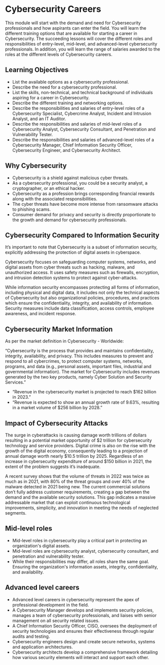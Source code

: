 # Cybersecurity Careers

This module will start with the demand and need for Cybersecurity professionals and how aspirants can enter the field. You will learn the different training options that are available for starting a career in Cybersecurity. The succeeding lessons will cover the different roles and responsibilities of entry-level, mid-level, and advanced-level cybersecurity professionals. In addition, you will learn the range of salaries awarded to the roles at the different levels of Cybersecurity careers.

## Learning Objectives

- List the available options as a cybersecurity professional.
- Describe the need for a cybersecurity professional.
- List the skills, non-technical, and technical background of individuals aspiring for a career in Cybersecurity.
- Describe the different training and networking options.
- Describe the responsibilities and salaries of entry-level roles of a Cybersecurity Specialist, Cybercrime Analyst, Incident and Intrusion Analyst, and an IT Auditor.
- Describe the responsibilities and salaries of mid-level roles of a Cybersecurity Analyst, Cybersecurity Consultant, and Penetration and Vulnerability Tester.
- Describe the responsibilities and salaries of advanced-level roles of a Cybersecurity Manager, Chief Information Security Officer, Cybersecurity Engineer, and Cybersecurity Architect.

## Why Cybersecurity

- Cybersecurity is a shield against malicious cyber threats.
- As a cybersecurity professional, you could be a security analyst, a cryptographer, or an ethical hacker.
- Cybersecurity as a profession brings corresponding financial rewards along with the associated responsibilities.
- The cyber threats have become more intense from ransomware attacks to phishing scams.
- Consumer demand for privacy and security is directly proportionate to the growth and demand for cybersecurity professionals.

## Cybersecurity Compared to Information Security 

It’s important to note that Cybersecurity is a subset of information security, explicitly addressing the protection of digital assets in cyberspace.

Cybersecurity focuses on safeguarding computer systems, networks, and digital assets from cyber threats such as hacking, malware, and unauthorized access. It uses safety measures such as firewalls, encryption, and intrusion detection systems to protect against cyber-attacks.

While information security encompasses protecting all forms of information, including physical and digital data, it includes not only the technical aspects of Cybersecurity but also organizational policies, procedures, and practices which ensure the confidentiality, integrity, and availability of information. Security measures include data classification, access controls, employee awareness, and incident response.

## Cybersecurity Market Information 

As per the market definition in Cybersecurity - Worldwide:

“Cybersecurity is the process that provides and maintains confidentiality, integrity, availability, and privacy. This includes measures to prevent and respond to all cybercrimes, to protect computer systems, networks, programs, and data (e.g., personal assets, important files, industrial and governmental information). The market for Cybersecurity includes revenues generated by the two key products, namely Cyber Solution and Security Services.”

- “Revenue in the cybersecurity market is projected to reach $162 billion in 2023.” 
- “Revenue is expected to show an annual growth rate of 9.63%, resulting in a market volume of $256 billion by 2028.”

## Impact of Cybersecurity Attacks 

The surge in cyberattacks is causing damage worth trillions of dollars resulting in a potential market opportunity of $2 trillion for cybersecurity technology and service providers. Digital crime is also on the rise with the growth of the digital economy, consequently leading to a projection of annual damage worth nearly $10.5 trillion by 2025. Regardless of an increase in cybersecurity expenditure of around $150 billion in 2021, the extent of the problem suggests it’s inadequate. 

A recent survey shows that the volume of threats in 2022 was twice as much as in 2021, with 80% of the threat groups and over 40% of the malware detected in 2021 being new. The current commercial solutions don’t fully address customer requirements, creating a gap between the demand and the available security solutions. This gap indicates a massive addressable market that can exploit continuous technological improvements, simplicity, and innovation in meeting the needs of neglected segments.

## Mid-level roles 

- Mid-level roles in cybersecurity play a critical part in protecting an organization's digital assets.
- Mid-level roles are cybersecurity analyst, cybersecurity consultant, and penetration and vulnerability tester.
- While their responsibilities may differ, all roles share the same goal. Ensuring the organization's information assets, integrity, confidentiality, and availability.

## Advanced level careers

- Advanced level careers in cybersecurity represent the apex of professional development in the field.
- A Cybersecurity Manager develops and implements security policies, manages a team of cybersecurity professionals, and liaises with senior management on all security related issues.
- A Chief Information Security Officer, CISO, oversees the deployment of security technologies and ensures their effectiveness through regular audits and testing.
- Cybersecurity engineers design and create secure networks, systems and application architectures.
- Cybersecurity architects develop a comprehensive framework detailing how various security elements will interact and support each other.
